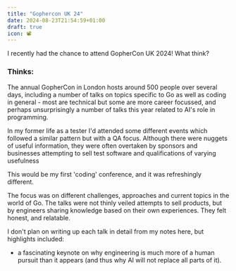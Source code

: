 ```yaml
---
title: "Gophercon UK 24"
date: 2024-08-23T21:54:59+01:00
draft: true
icon: 📽️
---
```


I recently had the chance to attend GopherCon UK 2024! What think? <!--more-->

### Thinks:

The annual GopherCon in London hosts around 500 people over several days, including a number of talks on topics specific to Go as well as coding in general - most are technical but some are more career focussed, and perhaps unsurprisingly a number of talks this year related to AI's role in programming.

In my former life as a tester I'd attended some different events which followed a similar pattern but with a QA focus. Although there were nuggets of useful information, they were often overtaken by sponsors and businesses attempting to sell test software and qualifications of varying usefulness

This would be my first 'coding' conference, and it was refreshingly different. 

The focus was on different challenges, approaches and current topics in the world of Go. The talks were not thinly veiled attempts to sell products, but by engineers sharing knowledge based on their own experiences. They felt honest, and relatable.

I don't plan on writing up each talk in detail from my notes here, but highlights included:

- a fascinating keynote on why engineering is much more of a human pursuit than it appears (and thus why AI will not replace all parts of it).